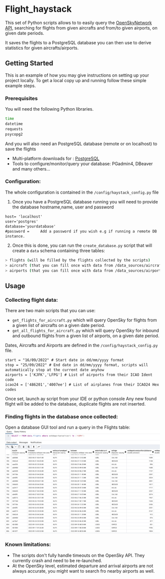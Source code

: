 # Flight_haystack

This set of Python scripts allows to to easily query the [OpenSkyNetwork API](https://openskynetwork.github.io/opensky-api/rest.html), searching for flights from given aircrafts and from/to given airports, on given date periods.

It saves the flights to a PostgreSQL database you can then use to derive statistics for given aircrafts/airports.



## Getting Started

This is an example of how you may give instructions on setting up your project locally.
To get a local copy up and running follow these simple example steps.

### Prerequisites

You will need the following Python libraries.

  ```sh
time
datetime
requests
psycopg2
  ```

And you will also need an PostgreSQL database (remote or on localhost) to save the flights
- Multi-platform downloads for : [PostgreSQL](https://www.postgresql.org/download/)
- Tools to configure/monitor/query your database: PGadmin4, DBeaver and many others...


### Configuration:

The whole configuration is contained in the `/config/haystack_config.py` file

1. Once you have a PostgreSQL database running you will need to provide the database hostname,name, user and password

```
host= 'localhost'
user='postgres'
database='yourdatabase'
#password =     Add a password if you wish e.g if running a remote DB instance.
```

2. Once this is done, you can run the `create_database.py` script that will create a `data` schema containing three tables:
```sh
> flights (will be filled by the flights collected by the scripts)
> aircraft (that you can fill once with data from /data_sources/aircraftDatabase.zip -- once unzipped)
> airports (that you can fill once with data from /data_sources/airports.csv)
```





<!-- USAGE EXAMPLES -->
## Usage
### Collecting flight data:

There are two main scripts that you can use:
- `get_flights_for_aircraft.py` which will query OpenSky for flights from a given list of aircrafts on a given date period.
- `get_all_flights_for_aircraft.py` which will query OpenSky for inbound and outbound flights from a given list of airports, on a given date period.

Dates, Aircrafts and Airports are defined in the `/config/haystack_config.py` file.

```
start = "16/09/2022" # Start date in dd/mm/yyyy format
stop = "25/09/2022" # End date in dd/mm/yyyy format, scripts will automatically stop at the current date anyhow
airports = ['KJFK','LFPG'] # List of airports from their ICAO Ident code
icao24 = ['486201','4007ee'] # List of airplanes from their ICAO24 Hex codes
```

Once set, launch ay script from your IDE or python console
Any new found flight will be added to the database, duplicate flights are not inserted.

### Finding flights in the database once collected:

Open a database GUI tool and run a query in the Flights table:
![Picture](./data_sources/sql_picture.png)



### Known limitations:
- The scripts don't fully handle timeouts on the OpenSky API. They currently crash and need to be re-launched.
- At the OpenSky level, estimated departure and arrival airports are not always accurate, you might want to search fro nearby airports as well.

